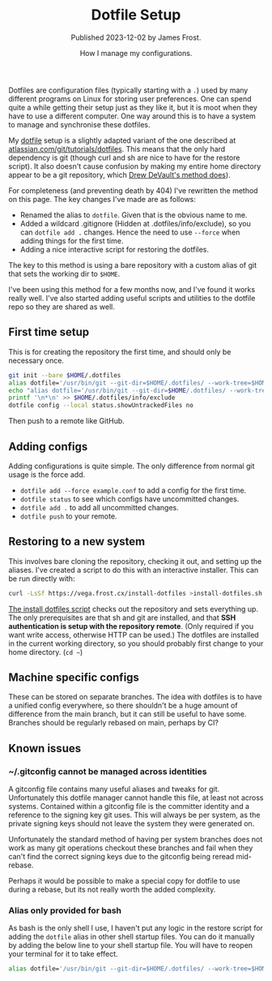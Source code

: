 <header class="article-header">
    <h1>Dotfile Setup</h1>
    Published <time datetime="2023-12-02">2023-12-02</time> by James Frost.
    <p class="tagline">How I manage my configurations.</p>
</header>

Dotfiles are configuration files (typically starting with a `.`) used by many
different programs on Linux for storing user preferences. One can spend quite a
while getting their setup just as they like it, but it is moot when they have to
use a different computer. One way around this is to have a system to manage and
synchronise these dotfiles.

My
[dotfile](https://en.wikipedia.org/wiki/Hidden_file_and_hidden_directory#Unix_and_Unix-like_environments)
setup is a slightly adapted variant of the one described at
[atlassian.com/git/tutorials/dotfiles](https://www.atlassian.com/git/tutorials/dotfiles).
This means that the only hard dependency is git (though curl and sh are nice to
have for the restore script). It also doesn't cause confusion by making my
entire home directory appear to be a git repository, which [Drew DeVault's
method does](https://drewdevault.com/2019/12/30/dotfiles.html)).

For completeness (and preventing death by 404) I've rewritten the method on this
page. The key changes I've made are as follows:

* Renamed the alias to `dotfile`. Given that is the obvious name to me.
* Added a wildcard .gitignore (Hidden at .dotfiles/info/exclude), so you can
  `dotfile add .` changes. Hence the need to use `--force` when adding things
  for the first time.
* Adding a nice interactive script for restoring the dotfiles.

The key to this method is using a bare repository with a custom alias of git
that sets the working dir to `$HOME`.

I've been using this method for a few months now, and I've found it works really
well. I've also started adding useful scripts and utilities to the dotfile repo
so they are shared as well.

## First time setup

This is for creating the repository the first time, and should only be necessary
once.

```sh
git init --bare $HOME/.dotfiles
alias dotfile='/usr/bin/git --git-dir=$HOME/.dotfiles/ --work-tree=$HOME'
echo "alias dotfile='/usr/bin/git --git-dir=$HOME/.dotfiles/ --work-tree=$HOME'" >> $HOME/.bashrc
printf '\n*\n' >> $HOME/.dotfiles/info/exclude
dotfile config --local status.showUntrackedFiles no
```

Then push to a remote like GitHub.

## Adding configs
Adding configurations is quite simple. The only difference from normal git usage
is the force add.

* `dotfile add --force example.conf` to add a config for the first time.
* `dotfile status` to see which configs have uncommitted changes.
* `dotfile add .` to add all uncommitted changes.
* `dotfile push` to your remote.

## Restoring to a new system

This involves bare cloning the repository, checking it out, and setting up the
aliases. I've created a script to do this with an interactive installer. This can be run
directly with:

```sh
curl -LsSf https://vega.frost.cx/install-dotfiles >install-dotfiles.sh && sh install-dotfiles.sh
```

[The install dotfiles
script](https://gist.github.com/Fraetor/059207afa6a1791f480586cf52b19a76) checks
out the repository and sets everything up. The only prerequisites are that sh
and git are installed, and that **SSH authentication is setup with the
repository remote**. (Only required if you want write access, otherwise HTTP can
be used.) The dotfiles are installed in the current working directory, so you
should probably first change to your home directory. (`cd ~`)

<script src="https://gist.github.com/Fraetor/059207afa6a1791f480586cf52b19a76.js"></script>

## Machine specific configs

These can be stored on separate branches. The idea with dotfiles is to have a
unified config everywhere, so there shouldn't be a huge amount of difference
from the main branch, but it can still be useful to have some. Branches should
be regularly rebased on main, perhaps by CI?

## Known issues

### ~/.gitconfig cannot be managed across identities

A gitconfig file contains many useful aliases and tweaks for git. Unfortunately
this dotfile manager cannot handle this file, at least not across systems.
Contained within a gitconfig file is the committer identity and a reference to
the signing key git uses. This will always be per system, as the private signing
keys should not leave the system they were generated on.

Unfortunately the standard method of having per system branches does not work as
many git operations checkout these branches and fail when they can't find the
correct signing keys due to the gitconfig being reread mid-rebase.

Perhaps it would be possible to make a special copy for dotfile to use during a
rebase, but its not really worth the added complexity.

### Alias only provided for bash

As bash is the only shell I use, I haven't put any logic in the restore script
for adding the `dotfile` alias in other shell startup files. You can do it
manually by adding the below line to your shell startup file. You will have to
reopen your terminal for it to take effect.

```sh
alias dotfile='/usr/bin/git --git-dir=$HOME/.dotfiles/ --work-tree=$HOME'
```
